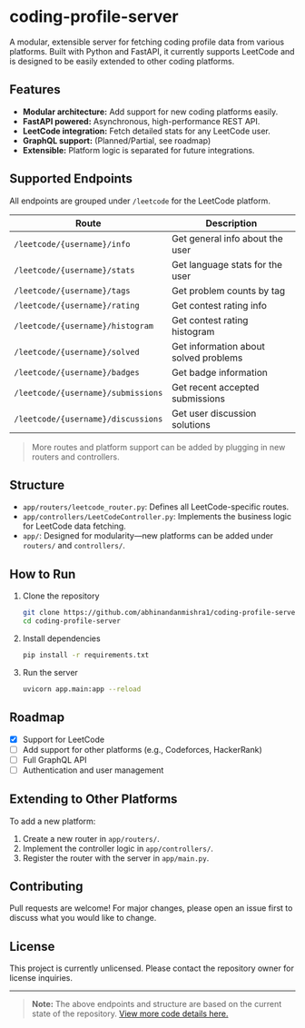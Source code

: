 # coding-profile-server

A modular, extensible server for fetching coding profile data from various platforms. Built with Python and FastAPI, it currently supports LeetCode and is designed to be easily extended to other coding platforms.

## Features

- **Modular architecture:** Add support for new coding platforms easily.
- **FastAPI powered:** Asynchronous, high-performance REST API.
- **LeetCode integration:** Fetch detailed stats for any LeetCode user.
- **GraphQL support:** (Planned/Partial, see roadmap)
- **Extensible:** Platform logic is separated for future integrations.

## Supported Endpoints

All endpoints are grouped under `/leetcode` for the LeetCode platform.

| Route                                 | Description                              |
|----------------------------------------|------------------------------------------|
| `/leetcode/{username}/info`           | Get general info about the user          |
| `/leetcode/{username}/stats`          | Get language stats for the user          |
| `/leetcode/{username}/tags`           | Get problem counts by tag                |
| `/leetcode/{username}/rating`         | Get contest rating info                  |
| `/leetcode/{username}/histogram`      | Get contest rating histogram             |
| `/leetcode/{username}/solved`         | Get information about solved problems    |
| `/leetcode/{username}/badges`         | Get badge information                    |
| `/leetcode/{username}/submissions`    | Get recent accepted submissions          |
| `/leetcode/{username}/discussions`    | Get user discussion solutions            |

> More routes and platform support can be added by plugging in new routers and controllers.

## Structure

- `app/routers/leetcode_router.py`: Defines all LeetCode-specific routes.
- `app/controllers/LeetCodeController.py`: Implements the business logic for LeetCode data fetching.
- `app/`: Designed for modularity—new platforms can be added under `routers/` and `controllers/`.

## How to Run

1. Clone the repository
    ```bash
    git clone https://github.com/abhinandanmishra1/coding-profile-server.git
    cd coding-profile-server
    ```
2. Install dependencies
    ```bash
    pip install -r requirements.txt
    ```
3. Run the server
    ```bash
    uvicorn app.main:app --reload
    ```

## Roadmap

- [x] Support for LeetCode
- [ ] Add support for other platforms (e.g., Codeforces, HackerRank)
- [ ] Full GraphQL API
- [ ] Authentication and user management

## Extending to Other Platforms

To add a new platform:
1. Create a new router in `app/routers/`.
2. Implement the controller logic in `app/controllers/`.
3. Register the router with the server in `app/main.py`.

## Contributing

Pull requests are welcome! For major changes, please open an issue first to discuss what you would like to change.

## License

This project is currently unlicensed. Please contact the repository owner for license inquiries.

---

> **Note:** The above endpoints and structure are based on the current state of the repository. [View more code details here.](https://github.com/abhinandanmishra1/coding-profile-server/search?q=router)
